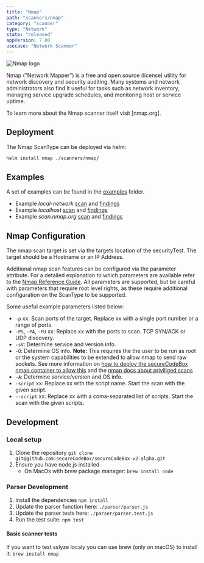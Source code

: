 ```yaml
---
title: "Nmap"
path: "scanners/nmap"
category: "scanner"
type: "Network"
state: "released"
appVersion: 7.80
usecase: "Network Scanner"
---
```


![Nmap logo](https://nmap.org/images/sitelogo.png)

Nmap ("Network Mapper") is a free and open source (license) utility for network discovery and security auditing. Many systems and network administrators also find it useful for tasks such as network inventory, managing service upgrade schedules, and monitoring host or service uptime.

To learn more about the Nmap scanner itself visit [nmap.org].

<!-- end -->

## Deployment

The Nmap ScanType can be deployed via helm:

```bash
helm install nmap ./scanners/nmap/
```

## Examples

A set of examples can be found in the [examples](https://github.com/secureCodeBox/secureCodeBox-v2-alpha/tree/master/scanners/nmap/examples) folder.

* Example *local-network* [scan](https://github.com/secureCodeBox/secureCodeBox-v2-alpha/blob/master/scanners/nmap/examples/local-network/scan.yaml) and [findings](https://github.com/secureCodeBox/secureCodeBox-v2-alpha/blob/master/scanners/nmap/examples/local-network/findings.yaml)
* Example *localhost* [scan](https://github.com/secureCodeBox/secureCodeBox-v2-alpha/blob/master/scanners/nmap/examples/localhost/scan.yaml) and [findings](https://github.com/secureCodeBox/secureCodeBox-v2-alpha/blob/master/scanners/nmap/examples/localhost/findings.yaml)
* Example *scan.nmap.org* [scan](https://github.com/secureCodeBox/secureCodeBox-v2-alpha/blob/master/scanners/nmap/examples/scan.nmap.org/scan.yaml) and [findings](https://github.com/secureCodeBox/secureCodeBox-v2-alpha/blob/master/scanners/nmap/examples/scan.nmap.org/findings.yaml)

## Nmap Configuration

The nmap scan target is set via the targets location of the securityTest. The target should be a Hostname or an IP Address.

Additional nmap scan features can be configured via the parameter attribute. For a detailed explanation to which parameters are available refer to the [Nmap Reference Guide](https://nmap.org/book/man.html). All parameters are supported, but be careful with parameters that require root level rights, as these require additional configuration on the ScanType to be supported.

Some useful example parameters listed below:

- `-p` xx: Scan ports of the target. Replace xx with a single port number or
  a range of ports.
- `-PS`, `-PA`, `-PU` xx: Replace xx with the ports to scan. TCP SYN/ACK or
  UDP discovery.
- `-sV`: Determine service and version info.
- `-O`: Determine OS info. **Note:** This requires the the user to be run as root or the system capabilities to be extended to allow nmap to send raw sockets. See more information on [how to deploy the secureCodeBox nmap container to allow this](https://github.com/secureCodeBox/scanner-infrastructure-nmap/pull/20) and the [nmap docs about priviliged scans](https://secwiki.org/w/Running_nmap_as_an_unprivileged_user)
- `-A`: Determine service/version and OS info.
- `-script` xx: Replace xx with the script name. Start the scan with the given script.
- `--script` xx: Replace xx with a coma-separated list of scripts. Start the scan with the given scripts.

## Development

### Local setup

1. Clone the repository `git clone git@github.com:secureCodeBox/secureCodeBox-v2-alpha.git`
2. Ensure you have node.js installed
   * On MacOs with brew package manager: `brew install node`

### Parser Development

1. Install the dependencies `npm install`
2. Update the parser function here: `./parser/parser.js`
3. Update the parser tests here: `./parser/parser.test.js`
4. Run the test suite: `npm test`

#### Basic scanner tests

If you want to test sslyze localy you can use brew (only on macOS) to install it: `brew install nmap`
